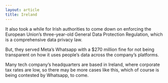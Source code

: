 ```yaml
---
layout: article
title: Ireland
---
```

It also took a while for Irish authorities to come down on enforcing the European Union’s three-year-old General Data Protection Regulation, which is a comprehensive data privacy law.

But, they served Meta’s Whatsapp with a $270 million fine for not being transparent on how it uses people’s data across the company’s platforms.

Many tech company’s headquarters are based in Ireland, where corporate tax rates are low, so there may be more cases like this, which of course is being contested by Whatsapp, to come.